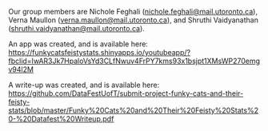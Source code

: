 Our group members are Nichole Feghali (nichole.feghali@mail.utoronto.ca), Verna Maullon (verna.maullon@mail.utoronto.ca), and Shruthi Vaidyanathan (shruthi.vaidyanathan@mail.utoronto.ca).

An app was created, and is available here: https://funkycatsfeistystats.shinyapps.io/youtubeapp/?fbclid=IwAR3Jk7HpaloVsYd3CLfNwuv4FrPY7kms93x1bsjpt1XMsWP270emgv94l2M

A write-up was created, and is available here: https://github.com/DataFestUofT/submit-project-funky-cats-and-their-feisty-stats/blob/master/Funky%20Cats%20and%20Their%20Feisty%20Stats%20-%20Datafest%20Writeup.pdf
